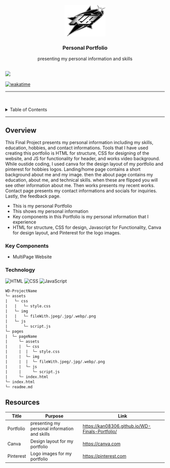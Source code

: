 <a name="readme-top">

<br/>

<br />
<div align="center">
  <a href="https://github.com/kan08306/">
  <!-- TODO: If you want to add logo or banner you can add it here -->
    <img src="./assets/img/KBlogo.png" alt="Nyebe" width="130" height="100">
  </a>
<!-- TODO: Change Title to the name of the title of your Project -->
  <h3 align="center">Personal Portfolio</h3>
</div>
<!-- TODO: Make a short description -->
<div align="center">
  presenting my personal information and skills
</div>

<br />

<!-- TODO: Change the zyx-0314 into your github username  -->
<!-- TODO: Change the WD-Template-Project into the same name of your folder -->
![](https://visit-counter.vercel.app/counter.png?page=kan08306/WD-Finals-Portfolio)

[![wakatime](https://wakatime.com/badge/user/018dd99a-4985-4f98-8216-6ca6fe2ce0f8/project/63501637-9a31-42f0-960d-4d0ab47977f8.svg)](https://wakatime.com/badge/user/018dd99a-4985-4f98-8216-6ca6fe2ce0f8/project/63501637-9a31-42f0-960d-4d0ab47977f8)

---

<br />
<br />

<!-- TODO: If you want to add more layers for your readme -->
<details>
  <summary>Table of Contents</summary>
  <ol>
    <li>
      <a href="#overview">Overview</a>
      <ol>
        <li>
          <a href="#key-components">Key Components</a>
        </li>
        <li>
          <a href="#technology">Technology</a>
        </li>
      </ol>
    </li>
    <li>
      <a href="#rule,-practices-and-principles">Rules, Practices and Principles</a>
    </li>
    <li>
      <a href="#resources">Resources</a>
    </li>
  </ol>
</details>

---

## Overview

<!-- TODO: To be changed -->
<!-- The following are just sample -->
This Final Project presents my personal information including my skills, education, hobbies, and contact informations.
Tools that I have used creating this portfolio is HTML for structure, CSS for designing of the website, and JS for functionality for header, and works video background. While oustide coding, I used canva for the design layout of my portfolio and pinterest for hobbies logos. Landing/home page contains a short background about me and my image. then the about page contains my education, about me, and technical skills. when these are flipped you will see other information about me. Then works presents my recent works. Contact page presents my contact informations and socials for inquiries. Lastly, the feedback page.


- This is my personal Portfolio
- This shows my personal information
- Key components in this Portfolio is my personal information that I experience
- HTML for structure, CSS for design, Javascript for Functionality, Canva for design layout, and Pinterest for the logo images.

### Key Components
<!-- TODO: List of Key Components -->
<!-- The following are just sample -->
- MultiPage Website

### Technology
<!-- TODO: List of Technology Used -->
![HTML](https://img.shields.io/badge/HTML-E34F26?style=for-the-badge&logo=html5&logoColor=white)
![CSS](https://img.shields.io/badge/CSS-1572B6?style=for-the-badge&logo=css3&logoColor=white)
![JavaScript](https://img.shields.io/badge/JavaScript-F7DF1E?style=for-the-badge&logo=javascript&logoColor=white)

```
WD-ProjectName
└─ assets
|   └─ css
|   |   └─ style.css
|   └─ img
|   |   └─ fileWith.jpeg/.jpg/.webp/.png
|   └─ js
|       └─ script.js
└─ pages
|  └─ pageName
|     └─ assets
|     |  └─ css
|     |  |  └─ style.css
|     |  └─ img
|     |  |  └─ fileWith.jpeg/.jpg/.webp/.png
|     |  └─ js
|     |     └─ script.js
|     └─ index.html
└─ index.html
└─ readme.md
```

## Resources

<!-- TODO: Add References -->
| Title | Purpose | Link |
|-|-|-|
| Portfolio | presenting my personal information and skills | https://kan08306.github.io/WD-Finals-Portfolio/ |
| Canva     | Design layout for my portfolio                | https://canva.com                               |
| Pinterest | Logo images for my portfolio                  | https://pinterest.com                           |
